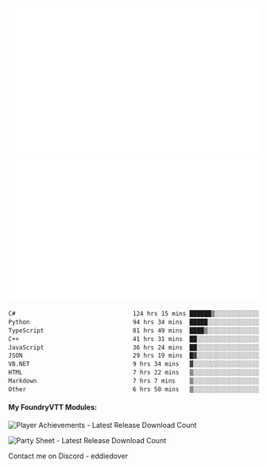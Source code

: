 
![](https://raw.githubusercontent.com/eddiedover/ghstats/master/generated/overview.svg)
![](https://raw.githubusercontent.com/eddiedover/ghstats/master/generated/languages.svg)

<!--START_SECTION:waka-->

```txt
C#                                 124 hrs 15 mins ██████▒░░░░░░░░░░░░░░░░░░   25.90 %
Python                             94 hrs 34 mins  █████░░░░░░░░░░░░░░░░░░░░   19.71 %
TypeScript                         81 hrs 49 mins  ████▒░░░░░░░░░░░░░░░░░░░░   17.05 %
C++                                41 hrs 31 mins  ██░░░░░░░░░░░░░░░░░░░░░░░   08.66 %
JavaScript                         36 hrs 24 mins  ██░░░░░░░░░░░░░░░░░░░░░░░   07.59 %
JSON                               29 hrs 19 mins  █▓░░░░░░░░░░░░░░░░░░░░░░░   06.11 %
VB.NET                             9 hrs 34 mins   ▓░░░░░░░░░░░░░░░░░░░░░░░░   02.00 %
HTML                               7 hrs 22 mins   ▒░░░░░░░░░░░░░░░░░░░░░░░░   01.54 %
Markdown                           7 hrs 7 mins    ▒░░░░░░░░░░░░░░░░░░░░░░░░   01.49 %
Other                              6 hrs 50 mins   ▒░░░░░░░░░░░░░░░░░░░░░░░░   01.43 %
```

<!--END_SECTION:waka-->

#### My FoundryVTT Modules:

  ![Player Achievements - Latest Release Download Count](https://img.shields.io/badge/dynamic/json?label=Player%20Achievements%20-%20Downloads@latest&query=assets%5B1%5D.download_count&url=https%3A%2F%2Fapi.github.com%2Frepos%2FEddieDover%2Ffvtt-player-achievements%2Freleases%2Flatest)

  ![Party Sheet - Latest Release Download Count](https://img.shields.io/badge/dynamic/json?label=Party%20Sheet%20-%20Downloads@latest&query=assets%5B1%5D.download_count&url=https%3A%2F%2Fapi.github.com%2Frepos%2FEddieDover%2Ffvtt-party-sheet%2Freleases%2Flatest)

<a rel="me" href="https://techhub.social/@EddieDover"></a>

Contact me on Discord - eddiedover
